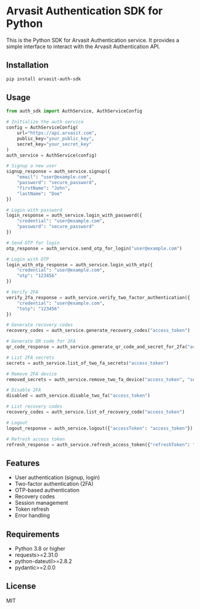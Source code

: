 # Arvasit Authentication SDK for Python

This is the Python SDK for Arvasit Authentication service. It provides a simple interface to interact with the Arvasit Authentication API.

## Installation

```bash
pip install arvasit-auth-sdk
```

## Usage

```python
from auth_sdk import AuthService, AuthServiceConfig

# Initialize the auth service
config = AuthServiceConfig(
    url="https://api.arvasit.com",
    public_key="your_public_key",
    secret_key="your_secret_key"
)
auth_service = AuthService(config)

# Signup a new user
signup_response = auth_service.signup({
    "email": "user@example.com",
    "password": "secure_password",
    "firstName": "John",
    "lastName": "Doe"
})

# Login with password
login_response = auth_service.login_with_password({
    "credential": "user@example.com",
    "password": "secure_password"
})

# Send OTP for login
otp_response = auth_service.send_otp_for_login("user@example.com")

# Login with OTP
login_with_otp_response = auth_service.login_with_otp({
    "credential": "user@example.com",
    "otp": "123456"
})

# Verify 2FA
verify_2fa_response = auth_service.verify_two_factor_authentication({
    "credential": "user@example.com",
    "totp": "123456"
})

# Generate recovery codes
recovery_codes = auth_service.generate_recovery_codes("access_token")

# Generate QR code for 2FA
qr_code_response = auth_service.generate_qr_code_and_secret_for_2fa("access_token")

# List 2FA secrets
secrets = auth_service.list_of_two_fa_secrets("access_token")

# Remove 2FA device
removed_secrets = auth_service.remove_two_fa_device("access_token", "secret_key")

# Disable 2FA
disabled = auth_service.disable_two_fa("access_token")

# List recovery codes
recovery_codes = auth_service.list_of_recovery_code("access_token")

# Logout
logout_response = auth_service.logout({"accessToken": "access_token"})

# Refresh access token
refresh_response = auth_service.refresh_access_token({"refreshToken": "refresh_token"})
```

## Features

- User authentication (signup, login)
- Two-factor authentication (2FA)
- OTP-based authentication
- Recovery codes
- Session management
- Token refresh
- Error handling

## Requirements

- Python 3.8 or higher
- requests>=2.31.0
- python-dateutil>=2.8.2
- pydantic>=2.0.0

## License

MIT